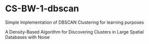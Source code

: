 # CS-BW-1-dbscan
Simple Implementation of DBSCAN Clustering for learning purposes

A Density-Based Algorithm for Discovering Clusters in Large Spatial Databases with Noise


